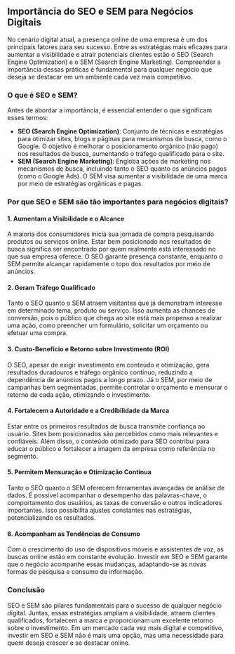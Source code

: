 
## Importância do SEO e SEM para Negócios Digitais

No cenário digital atual, a presença online de uma empresa é um dos principais fatores para seu sucesso. Entre as estratégias mais eficazes para aumentar a visibilidade e atrair potenciais clientes estão o SEO (Search Engine Optimization) e o SEM (Search Engine Marketing). Compreender a importância dessas práticas é fundamental para qualquer negócio que deseja se destacar em um ambiente cada vez mais competitivo.

### O que é SEO e SEM?

Antes de abordar a importância, é essencial entender o que significam esses termos:

- **SEO (Search Engine Optimization)**: Conjunto de técnicas e estratégias para otimizar sites, blogs e páginas para mecanismos de busca, como o Google. O objetivo é melhorar o posicionamento orgânico (não pago) nos resultados de busca, aumentando o tráfego qualificado para o site.
- **SEM (Search Engine Marketing)**: Engloba ações de marketing nos mecanismos de busca, incluindo tanto o SEO quanto os anúncios pagos (como o Google Ads). O SEM visa aumentar a visibilidade de uma marca por meio de estratégias orgânicas e pagas.

### Por que SEO e SEM são tão importantes para negócios digitais?

#### 1. **Aumentam a Visibilidade e o Alcance**

A maioria dos consumidores inicia sua jornada de compra pesquisando produtos ou serviços online. Estar bem posicionado nos resultados de busca significa ser encontrado por quem realmente está interessado no que sua empresa oferece. O SEO garante presença constante, enquanto o SEM permite alcançar rapidamente o topo dos resultados por meio de anúncios.

#### 2. **Geram Tráfego Qualificado**

Tanto o SEO quanto o SEM atraem visitantes que já demonstram interesse em determinado tema, produto ou serviço. Isso aumenta as chances de conversão, pois o público que chega ao site está mais propenso a realizar uma ação, como preencher um formulário, solicitar um orçamento ou efetuar uma compra.

#### 3. **Custo-Benefício e Retorno sobre Investimento (ROI)**

O SEO, apesar de exigir investimento em conteúdo e otimização, gera resultados duradouros e tráfego orgânico contínuo, reduzindo a dependência de anúncios pagos a longo prazo. Já o SEM, por meio de campanhas bem segmentadas, permite controlar o orçamento e mensurar o retorno de cada ação, otimizando o investimento.

#### 4. **Fortalecem a Autoridade e a Credibilidade da Marca**

Estar entre os primeiros resultados de busca transmite confiança ao usuário. Sites bem posicionados são percebidos como mais relevantes e confiáveis. Além disso, o conteúdo otimizado para SEO contribui para educar o público e fortalecer a imagem da empresa como referência no segmento.

#### 5. **Permitem Mensuração e Otimização Contínua**

Tanto o SEO quanto o SEM oferecem ferramentas avançadas de análise de dados. É possível acompanhar o desempenho das palavras-chave, o comportamento dos usuários, as taxas de conversão e outros indicadores importantes. Isso possibilita ajustes constantes nas estratégias, potencializando os resultados.

#### 6. **Acompanham as Tendências de Consumo**

Com o crescimento do uso de dispositivos móveis e assistentes de voz, as buscas online estão em constante evolução. Investir em SEO e SEM garante que o negócio acompanhe essas mudanças, adaptando-se às novas formas de pesquisa e consumo de informação.

### Conclusão

SEO e SEM são pilares fundamentais para o sucesso de qualquer negócio digital. Juntas, essas estratégias ampliam a visibilidade, atraem clientes qualificados, fortalecem a marca e proporcionam um excelente retorno sobre o investimento. Em um mercado cada vez mais digital e competitivo, investir em SEO e SEM não é mais uma opção, mas uma necessidade para quem deseja crescer e se destacar online.
```

